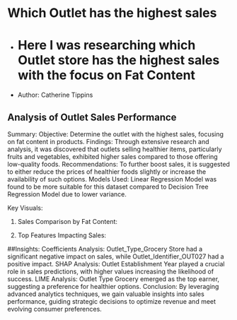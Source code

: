 # Which Outlet has the highest sales
- # Here I was researching which Outlet store has the highest sales with the focus on Fat Content
- Author: Catherine Tippins
## Analysis of Outlet Sales Performance

Summary:
Objective: Determine the outlet with the highest sales, focusing on fat content in products.
Findings: Through extensive research and analysis, it was discovered that outlets selling healthier items, particularly fruits and vegetables, exhibited higher sales compared to those offering low-quality foods.
Recommendations: To further boost sales, it is suggested to either reduce the prices of healthier foods slightly or increase the availability of such options.
Models Used: Linear Regression Model was found to be more suitable for this dataset compared to Decision Tree Regression Model due to lower variance.

Key Visuals:
1. Sales Comparison by Fat Content:

2. Top Features Impacting Sales:


##Insights:
Coefficients Analysis: Outlet_Type_Grocery Store had a significant negative impact on sales, while Outlet_Identifier_OUT027 had a positive impact.
SHAP Analysis: Outlet Establishment Year played a crucial role in sales predictions, with higher values increasing the likelihood of success.
LIME Analysis: Outlet Type Grocery emerged as the top earner, suggesting a preference for healthier options.
Conclusion:
By leveraging advanced analytics techniques, we gain valuable insights into sales performance, guiding strategic decisions to optimize revenue and meet evolving consumer preferences.





